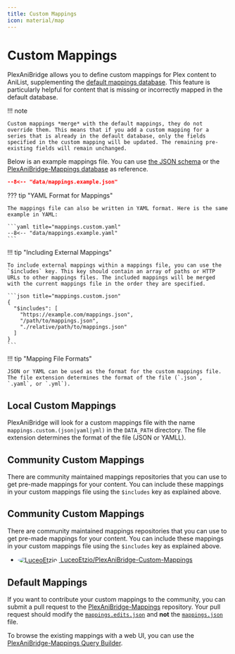 ```yaml
---
title: Custom Mappings
icon: material/map
---
```


# Custom Mappings

PlexAniBridge allows you to define custom mappings for Plex content to AniList, supplementing the [default mappings database](https://github.com/eliasbenb/PlexAniBridge-Mappings). This feature is particularly helpful for content that is missing or incorrectly mapped in the default database.

!!! note

    Custom mappings *merge* with the default mappings, they do not override them. This means that if you add a custom mapping for a series that is already in the default database, only the fields specified in the custom mapping will be updated. The remaining pre-existing fields will remain unchanged.

Below is an example mappings file. You can use [the JSON schema](https://github.com/eliasbenb/PlexAniBridge-Mappings/blob/HEAD/mappings.schema.json) or the [PlexAniBridge-Mappings database](https://github.com/eliasbenb/PlexAniBridge-Mappings) as reference.

```json title="mappings.custom.json"
--8<-- "data/mappings.example.json"
```

??? tip "YAML Format for Mappings"

    The mappings file can also be written in YAML format. Here is the same example in YAML:

    ```yaml title="mappings.custom.yaml"
    --8<-- "data/mappings.example.yaml"
    ```


!!! tip "Including External Mappings"

    To include external mappings within a mappings file, you can use the `$includes` key. This key should contain an array of paths or HTTP URLs to other mappings files. The included mappings will be merged with the current mappings file in the order they are specified.

    ```json title="mappings.custom.json"
    {
      "$includes": [
        "https://example.com/mappings.json",
        "/path/to/mappings.json",
        "./relative/path/to/mappings.json"
      ]
    }
    ```

!!! tip "Mapping File Formats"

    JSON or YAML can be used as the format for the custom mappings file. The file extension determines the format of the file (`.json`, `.yaml`, or `.yml`).

## Local Custom Mappings

PlexAniBridge will look for a custom mappings file with the name `mappings.custom.(json|yaml|yml)` in the `DATA_PATH` directory. The file extension determines the format of the file (JSON or YAMLL).

## Community Custom Mappings

There are community maintained mappings repositories that you can use to get pre-made mappings for your content. You can include these mappings in your custom mappings file using the `$includes` key as explained above.

## Community Custom Mappings

There are community maintained mappings repositories that you can use to get pre-made mappings for your content. You can include these mappings in your custom mappings file using the `$includes` key as explained above.

- <a href="https://github.com/LuceoEtzio/PlexAniBridge-Custom-Mappings">
    <img src="https://avatars.githubusercontent.com/u/40282884?s=24&v=4" alt="LuceoEtzio" style="margin-right: 4px; border-radius: 50%; vertical-align: middle;">
    <span>LuceoEtzio/PlexAniBridge-Custom-Mappings</span>
  </a>

## Default Mappings

If you want to contribute your custom mappings to the community, you can submit a pull request to the [PlexAniBridge-Mappings](https://github.com/eliasbenb/PlexAniBridge-Mappings) repository. Your pull request should modify the [`mappings.edits.json`](https://github.com/eliasbenb/PlexAniBridge-Mappings/blob/HEAD/mappings.edits.json) and **not** the [`mappings.json`](https://github.com/eliasbenb/PlexAniBridge-Mappings/blob/HEAD/mappings.json) file.

To browse the existing mappings with a web UI, you can use the [PlexAniBridge-Mappings Query Builder](https://plexanibridge-mappings.elias.eu.org).
